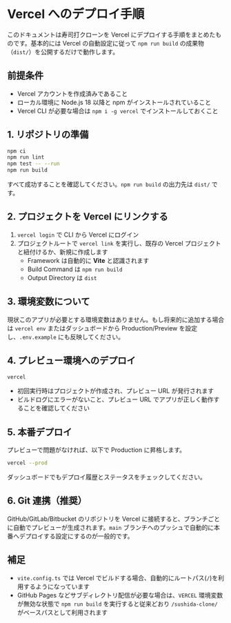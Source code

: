# Vercel へのデプロイ手順

このドキュメントは寿司打クローンを Vercel にデプロイする手順をまとめたものです。基本的には Vercel の自動設定に従って `npm run build` の成果物（`dist/`）を公開するだけで動作します。

## 前提条件

- Vercel アカウントを作成済みであること
- ローカル環境に Node.js 18 以降と npm がインストールされていること
- Vercel CLI が必要な場合は `npm i -g vercel` でインストールしておくこと

## 1. リポジトリの準備

```bash
npm ci
npm run lint
npm test -- --run
npm run build
```

すべて成功することを確認してください。`npm run build` の出力先は `dist/` です。

## 2. プロジェクトを Vercel にリンクする

1. `vercel login` で CLI から Vercel にログイン
2. プロジェクトルートで `vercel link` を実行し、既存の Vercel プロジェクトと紐付けるか、新規に作成します
   - Framework は自動的に **Vite** と認識されます
   - Build Command は `npm run build`
   - Output Directory は `dist`

## 3. 環境変数について

現状このアプリが必要とする環境変数はありません。もし将来的に追加する場合は `vercel env` またはダッシュボードから Production/Preview を設定し、`.env.example` にも反映してください。

## 4. プレビュー環境へのデプロイ

```bash
vercel
```

- 初回実行時はプロジェクトが作成され、プレビュー URL が発行されます
- ビルドログにエラーがないこと、プレビュー URL でアプリが正しく動作することを確認してください

## 5. 本番デプロイ

プレビューで問題がなければ、以下で Production に昇格します。

```bash
vercel --prod
```

ダッシュボードでもデプロイ履歴とステータスをチェックしてください。

## 6. Git 連携（推奨）

GitHub/GitLab/Bitbucket のリポジトリを Vercel に接続すると、ブランチごとに自動でプレビューが生成されます。`main` ブランチへのプッシュで自動的に本番へデプロイする設定にするのが一般的です。

## 補足

- `vite.config.ts` では Vercel でビルドする場合、自動的にルートパス(`/`)を利用するようになっています
- GitHub Pages などサブディレクトリ配信が必要な場合は、`VERCEL` 環境変数が無効な状態で `npm run build` を実行すると従来どおり `/sushida-clone/` がベースパスとして利用されます

